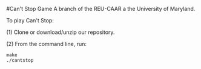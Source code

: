 #Can't Stop Game
A branch of the REU-CAAR a the University of Maryland.

To play Can't Stop:

(1) Clone or download/unzip our repository.

(2) From the command line, run:
```
make
./cantstop
```
